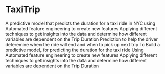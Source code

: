 # TaxiTrip
A predictive model that predicts the duration for a taxi ride in NYC using Automated feature engineering to create new features
Applying different techniques to get insights into the data and determine how different variables are dependent on the Trip Duration
Prediction to help the driver deteremine when the ride will end and when to pick up next trip
To Build a predictive model, for predicting the duration for the taxi ride
Using  Automated feature engineering to create new features
Applying different techniques to get insights into the data and determine how different variables are dependent on the Trip Duration
